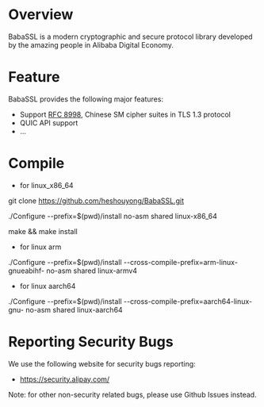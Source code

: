 # Overview

BabaSSL is a modern cryptographic and secure protocol library developed by the amazing people in Alibaba Digital Economy.

# Feature

BabaSSL provides the following major features:

  * Support [RFC 8998](https://tools.ietf.org/html/rfc8998), Chinese SM cipher suites in TLS 1.3 protocol
  * QUIC API support
  * ...

# Compile
 * for linux_x86_64  

git clone https://github.com/heshouyong/BabaSSL.git  

./Configure --prefix=$(pwd)/install no-asm shared linux-x86_64  

make && make install  

 * for linux arm   

./Configure --prefix=$(pwd)/install --cross-compile-prefix=arm-linux-gnueabihf- no-asm shared linux-armv4   

 * for linux aarch64  

./Configure --prefix=$(pwd)/install --cross-compile-prefix=aarch64-linux-gnu- no-asm shared linux-aarch64  

# Reporting Security Bugs

We use the following website for security bugs reporting:

  * https://security.alipay.com/

Note: for other non-security related bugs, please use Github Issues instead.
